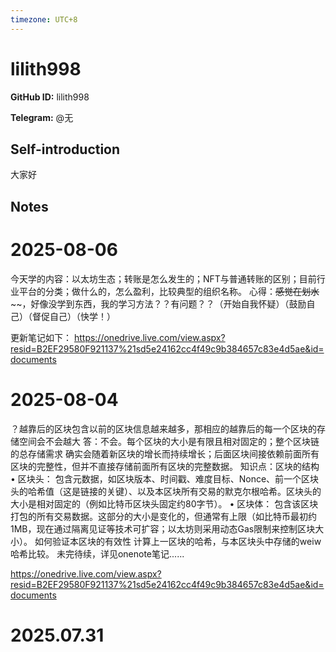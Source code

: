 ```yaml
---
timezone: UTC+8
---
```


# lilith998

**GitHub ID:** lilith998

**Telegram:** @无

## Self-introduction

大家好

## Notes

<!-- Content_START -->
# 2025-08-06

今天学的内容：以太坊生态；转账是怎么发生的；NFT与普通转账的区别；目前行业平台的分类；做什么的，怎么盈利，比较典型的组织名称。
心得：~~~~~~感觉在划水~~~~~~~~，好像没学到东西，我的学习方法？？有问题？？（开始自我怀疑）（鼓励自己）（督促自己）（快学！）

更新笔记如下：
https://onedrive.live.com/view.aspx?resid=B2EF29580F921137%21sd5e24162cc4f49c9b384657c83e4d5ae&id=documents

# 2025-08-04

？越靠后的区块包含以前的区块信息越来越多，那相应的越靠后的每一个区块的存储空间会不会越大
答：不会。每个区块的大小是有限且相对固定的；整个区块链的总存储需求
确实会随着新区块的增长而持续增长；后面区块间接依赖前面所有区块的完整性，但并不直接存储前面所有区块的完整数据。
知识点：区块的结构
	• 区块头：
	包含元数据，如区块版本、时间戳、难度目标、Nonce、前一个区块头的哈希值（这是链接的关键）、以及本区块所有交易的默克尔根哈希。区块头的大小是相对固定的（例如比特币区块头固定约80字节）。
	• 区块体：
	包含该区块打包的所有交易数据。这部分的大小是变化的，但通常有上限（如比特币最初约1MB，现在通过隔离见证等技术可扩容；以太坊则采用动态Gas限制来控制区块大小）。
如何验证本区块的有效性
计算上一区块的哈希，与本区块头中存储的weiw哈希比较。
未完待续，详见onenote笔记......


https://onedrive.live.com/view.aspx?resid=B2EF29580F921137%21sd5e24162cc4f49c9b384657c83e4d5ae&id=documents


# 2025.07.31


<!-- Content_END -->
